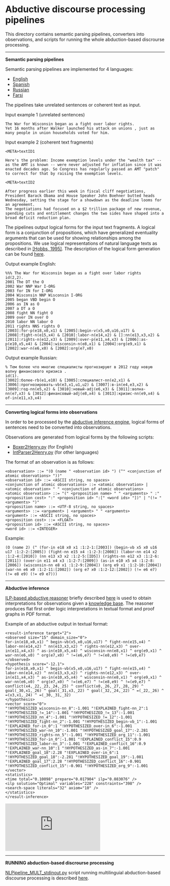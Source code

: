 Abductive discourse processing pipelines
===

This directory contains semantic parsing pipelines, converters into observations, 
and scripts for running the whole abduction-based discrourse processing.

---

**Semantic parsing pipelines**

Semantic parsing pipelines are implemented for 4 languages:
- [English](https://github.com/metaphor-adp/Metaphor-ADP/tree/master/pipelines/English)
- [Spanish](https://github.com/metaphor-adp/Metaphor-ADP/tree/master/pipelines/Spanish)
- [Russian](https://github.com/metaphor-adp/Metaphor-ADP/tree/master/pipelines/Russian)
- [Farsi](https://github.com/metaphor-adp/Metaphor-ADP/tree/master/pipelines/Farsi)

The pipelines take unrelated sentences or coherent text as input.

Input example 1 (unrelated sentences)

```
The War for Wisconsin began as a fight over labor rights.
Yet 16 months after Walker launched his attack on unions , just as many people in union households voted for him.
```

Input example 2 (coherent text fragments)

```
<META>textID1

Here's the problem: Income exemption levels under the "wealth tax" -- as the AMT is known -- were never adjusted for inflation since it was enacted decades ago. So Congress has regularly passed an AMT "patch" to correct for that by raising the exemption levels. 

<META>textID2

After progress earlier this week in fiscal cliff negotiations, President Barack Obama and House Speaker John Boehner butted heads Wednesday, setting the stage for a showdown as the deadline looms for an agreement.
The negotiations had focused on a $2 trillion package of new revenue, spending cuts and entitlement changes the two sides have shaped into a broad deficit reduction plan.
```

The pipelines output logical forms for the input text fragments. A logical form 
is a conjunction of propositions, which have generalized eventuality arguments that can be used for 
showing relationships among the propositions. We use logical representations of natural language texts as 
described in [[Hobbs, 1995]](http://www.isi.edu/~hobbs/op-acl85.pdf). The description of the logical form generation
can be found [here](https://github.com/metaphor-adp/Metaphor-ADP/blob/master/pipelines/INSTRUCTIONS.md).

Output example English:

```
%%% The War for Wisconsin began as a fight over labor rights 
id(2,2).
2001 The DT the O 
2002 War NNP War I-ORG 
2003 for IN for I-ORG 
2004 Wisconsin NNP Wisconsin I-ORG 
2005 began VBD begin O 
2006 as IN as O 
2007 a DT a O 
2008 fight NN fight O 
2009 over IN over O 
2010 labor NN labor O 
2011 rights NNS rights O 
[2003]:for-p(e18,x0,x1) & [2005]:begin-v(x5,x0,u16,u17) & [2008]:fight-n(e15,x4) & [2010]:labor-n(e14,x2) & []:nn(e13,x3,x2) & [2011]:rights-n(e12,x3) & [2009]:over-p(e11,x4,x3) & [2006]:as-p(e10,x5,x4) & [2004]:wisconsin-n(e8,x1) & [2004]:org(e9,x1) & [2002]:war-n(e6,x0) & [2002]:org(e7,x0)
```

Output example Russian:

```
% Тем более что многие специалисты прогнозируют в 2012 году новую волну финансового кризиса .
id(1).
[3002]:более-rb(e1,e10) & [3005]:специалист-nn(e2,x1) & [3006]:прогнозировать-vb(e3,x1,u1,u2) & [3007]:в-in(e4,e3,x2) & [3009]:год-nn(e5,x2) & [3010]:новый-adj(e6,x3) & [3011]:волна-nn(e7,x3) & [3012]:финансовый-adj(e8,x4) & [3013]:кризис-nn(e9,x4) & of-in(e11,x3,x4)
```

---

**Converting logical forms into observations**

In order to be processed by the [abductive inference engine](http://code.google.com/p/henry-n700/), 
logical forms of sentences need to be converted into observations.

Observations are generated from logical forms by the following scripts:

- [Boxer2Henry.py](https://github.com/metaphor-adp/Metaphor-ADP/blob/master/pipelines/English/Boxer2Henry.py) (for English)
- [IntParser2Henry.py](https://github.com/metaphor-adp/Metaphor-ADP/blob/master/pipelines/common/IntParser2Henry.py) (for other languages)


The format of an observation is as follows:

```
<observation> ::= "(O (name " <observation id> ") (^" <conjunction of atomic observations> "))" 
<observation id> ::= <ASCII string, no spaces>
<conjunction of atomic observations> ::= <atomic observation> | <atomic observation> " " <conjunction of atomic observations>
<atomic observation> ::= "(" <proposition name> " " <arguments> " :" <proposition cost> ":" <proposition id> ":[" <word ids> "])" | "(!= " <arguments> ")"
<proposition name> ::= <UTF-8 string, no spaces>
<arguments> ::= <argument> | <argument> " " <arguments>
<argument> ::= <ASCII string, no spaces>
<proposition cost> ::= <FLOAT>
<proposition id> ::= <ASCII string, no spaces>
<word id> ::= <INTEGER>
```

Example:

```
(O (name 2) (^ (for-in e18 x0 x1 :1:2-1:[2003]) (begin-vb x5 x0 u16 u17 :1:2-2:[2005]) (fight-nn e15 x4 :1:2-3:[2008]) (labor-nn e14 x2 :1:2-4:[2010]) (nn e13 x3 x2 :1:2-5:[ID5]) (rights-nn e12 x3 :1:2-6:[2011]) (over-in e11 x4 x3 :1:2-7:[2009]) (as-in e10 x5 x4 :1:2-8:[2006]) (wisconsin-nn e8 x1 :1:2-9:[2004]) (org e9 x1 :1:2-10:[2004]) (war-nn e6 x0 :1:2-11:[2002]) (org e7 x0 :1:2-12:[2002]) (!= e6 e7) (!= e8 e9) (!= e9 e7)))
```

---

**Abductive inference**

[ILP-based abductive reasoner](https://github.com/naoya-i/henry-n700) briefly described [here](http://code.google.com/p/henry-n700/)
is used to obtain interpretations for observations given a [knowledge base](https://github.com/metaphor-adp/Metaphor-ADP/blob/master/KBs/README.md).
The reasoner produces flat first order logic interpretations in textual format and proof graphs in PDF format.

Example of an abductive output in textual format:

```
<result-inference target="2">
<observed size="15" domain_size="0">
for-in(e18,x0,x1) ^ begin-vb(x5,x0,u16,u17) ^ fight-nn(e15,x4) ^ labor-nn(e14,x2) ^ nn(e13,x3,x2) ^ rights-nn(e12,x3) ^ over-in(e11,x4,x3) ^ as-in(e10,x5,x4) ^ wisconsin-nn(e8,x1) ^ org(e9,x1) ^ war-nn(e6,x0) ^ org(e7,x0) ^ !=(e6,e7) ^ !=(e8,e9) ^ !=(e9,e7)
</observed>
<hypothesis score="-12.1">
for-in(e18,x0,x1) ^ begin-vb(x5,x0,u16,u17) ^ fight-nn(e15,x4) ^ labor-nn(e14,x2) ^ nn(e13,x3,x2) ^ rights-nn(e12,x3) ^ over-in(e11,x4,x3) ^ as-in(e10,x5,x4) ^ wisconsin-nn(e8,x1) ^ org(e9,x1) ^ war-nn(e6,x0) ^ org(e7,x0) ^ !=(e6,e7) ^ !=(e8,e9) ^ !=(e9,e7) ^ conflict(x4,_22,_23,_24,_25) ^ conflict(x0,_26,_27,_28,_29) ^ goal(_30,x1,_26) ^ goal(_31,x3,_22) ^ goal(_32,_24,_22) ^ =(_22,_26) ^ =(x3,x1,_24) ^ =(_30,_31,_32)
</hypothesis>
<vector score="0">
"!HYPOTHESIZED_wisconsin-nn_8":-1.001 "!EXPLAINED_fight-nn_2":1 "!HYPOTHESIZED_!=_14":-1.001 "!HYPOTHESIZED_!=_13":-1.001 "!HYPOTHESIZED_nn_4":-1.001 "!HYPOTHESIZED_!=_12":-1.001 "!HYPOTHESIZED_fight-nn_2":-1.001 "!HYPOTHESIZED_begin-vb_1":-1.001 "!EXPLAINED_for-in_0":1 "!HYPOTHESIZED_over-in_6":-1.001 "!HYPOTHESIZED_war-nn_10":-1.001 "!HYPOTHESIZED_goal_17":-2.281 "!HYPOTHESIZED_rights-nn_5":-1.001 "!HYPOTHESIZED_org_11":-1.001 "!HYPOTHESIZED_for-in_0":-1.001 "!EXPLAINED_conflict_15":0.9 "!HYPOTHESIZED_labor-nn_3":-1.001 "!EXPLAINED_conflict_16":0.9 "!EXPLAINED_war-nn_10":1 "!HYPOTHESIZED_as-in_7":-1.001 "!EXPLAINED_goal_18":2.28 "!EXPLAINED_over-in_6":1 "!HYPOTHESIZED_goal_18":-2.281 "!HYPOTHESIZED_goal_19":-1.081 "!EXPLAINED_goal_17":2.28 "!HYPOTHESIZED_conflict_16":-0.901 "!HYPOTHESIZED_conflict_15":-0.901 "!HYPOTHESIZED_org_9":-1.001 
</vector>
<statistics>
<time total="0.10098" prepare="0.017904" ilp="0.083076" />
<ilp solution="Optimal" variables="228" constraints="398" />
<search-space literals="32" axiom="10" />
</statistics>
</result-inference>

```

![](https://github.com/metaphor-adp/Metaphor-ADP/blob/master/pipelines/English/examples/English_metaphors_2.pdf)

---

**RUNNING abduction-based discrourse processing**

[NLPipeline_MULT_stdinout.py](https://github.com/metaphor-adp/Metaphor-ADP/blob/master/pipelines/common/NLPipeline_MULT_stdinout.py) script running multilinguial abduction-based discourse processing 
is described [here](https://github.com/metaphor-adp/Metaphor-ADP/blob/master/pipelines/common/README.md).

